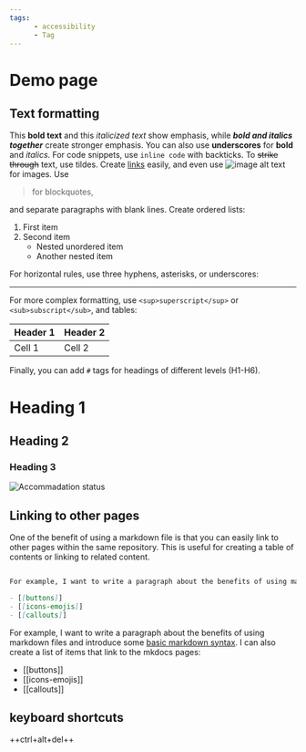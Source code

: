 ```yaml
---
tags:
      - accessibility
      - Tag
---
```



# Demo page

<!-- This is a demo page to showcase the basic markdown syntax supported by MkDocs. You can use this page as a reference when creating your own documentation. -->

## Text formatting


This **bold text** and this *italicized text* show emphasis, while ***bold and italics together*** create stronger emphasis. You can also use __underscores__ for **bold** and _italics_. For code snippets, use `inline code` with backticks. To ~~strike through~~ text, use tildes. Create [links](https://example.com "Optional Title") easily, and even use ![image alt text](https://unsplash.it/300/200 "Optional Image Title") for images. Use 

> for blockquotes, 

and separate paragraphs with blank lines. Create ordered lists:

1. First item
2. Second item
      - Nested unordered item
      - Another nested item

For horizontal rules, use three hyphens, asterisks, or underscores:

---

For more complex formatting, use `<sup>superscript</sup>` or `<sub>subscript</sub>`, and tables:

| Header 1 | Header 2 |
|----------|----------|
| Cell 1   | Cell 2   |

Finally, you can add `#` tags for headings of different levels (H1-H6).

# Heading 1
## Heading 2
### Heading 3

![Accommadation status](accommodation-status.png)

## Linking to other pages

One of the benefit of using a markdown file is that you can easily link to other pages within the same repository. This is useful for creating a table of contents or linking to related content.

```markdown

For example, I want to write a paragraph about the benefits of using markdown files and introduce some [basic markdown syntax](basic-markdown.md). I can also create a list of items that link to the mkdocs pages:

- [[buttons]]
- [[icons-emojis]]
- [[callouts]]

```

For example, I want to write a paragraph about the benefits of using markdown files and introduce some [basic markdown syntax](basic-markdown.md). I can also create a list of items that link to the mkdocs pages:

- [[buttons]]
- [[icons-emojis]]
- [[callouts]]
 
## keyboard shortcuts

++ctrl+alt+del++
 